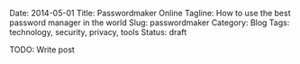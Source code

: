 Date: 2014-05-01
Title: Passwordmaker Online
Tagline: How to use the best password manager in the world
Slug: passwordmaker
Category: Blog
Tags: technology, security, privacy, tools
Status: draft

TODO: Write post
